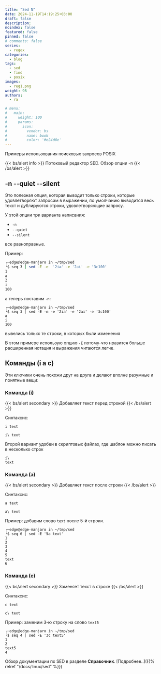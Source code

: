 ```yaml
---
title: "Sed N"
date: 2024-11-19T14:19:25+03:00
draft: false
description: 
noindex: false
featured: false
pinned: false
# comments: false
series:
  - regex
categories:
  - blog
tags:
  - sed
  - find
  - posix
images:
  - reg1.png
weight: 98
authors:
  - ra

# menu:
#   main:
#     weight: 100
#     params:
#       icon:
#         vendor: bs
#         name: book
#         color: '#e24d0e'
---
```


Примеры использования поисковых запросов POSIX

<!--more-->
{{< bs/alert info >}}
Потоковый редактор SED. Обзор опции -n
{{< /bs/alert >}}


## -n \-\-quiet \-\-silent

Это полезная опция, которая выводит только строки, которые удовлетворяют запросам в выражении, по умолчанию выводится весь текст и дублируются строки, удовлетворяющие запросу.

У этой опции три варианта написания:
 - `-n` 
 - `--quiet` 
 - `--silent`
 
 все равноправные.
 
Пример: 
```sh
╭─edge@edge-manjaro in ~/tmp/sed 
╰$ seq 3 | sed -E -e  '2ia' -e '2ai' -e '3c100'  
1
a
2
i
100
```
а теперь поставим `-n`:
```shell
╭─edge@edge-manjaro in ~/tmp/sed 
╰$ seq 3 | sed -E -n -e '2ia' -e '2ai' -e '3c100' 
a
i
100
```
вывелись только те строки, в которых были изменения

В этом примере использую опцию `-E` потому-что нравится больше расширенная нотация и выражения читаются легче.

## Команды (i a c)

Эти ключики очень похожи друг на друга и делают вполне разумные и понятные вещи: 

### Команда (i)

{{< bs/alert secondary >}}
Добавляет текст перед строкой
{{< /bs/alert >}}

Синтаксис: 

`i text`

`i\ text`

Второй вариант удобен в скриптовых файлах, где шаблон можно писать в несколько строк

```shell
i\
text
```
### Команда (a)

{{< bs/alert secondary >}}
Добавляет текст после строки
{{< /bs/alert >}}

Синтаксис: 

`a text`

`a\ text`

Пример: добавим слово `text` после 5-й строки.

```shell
╭─edge@edge-manjaro in ~/tmp/sed 
╰$ seq 6 | sed -E '5a text'
1
2
3
4
5
text
6

```

### Команда (c)

{{< bs/alert secondary >}}
Заменяет текст в строке
{{< /bs/alert >}}

Синтаксис: 

`с text`

`с\ text`

Пример: заменим 3-ю строку на слово `text5`

```shell
╭─edge@edge-manjaro in ~/tmp/sed 
╰$ seq 4 | sed -E '3c text5' 
1
2
text5
4
```

Обзор документации по SED в разделе **Справочник**. [Подробнее..]({{% relref "/docs/linux/sed" %}})
